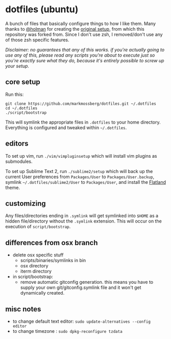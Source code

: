 # dotfiles (ubuntu)

A bunch of files that basically configure things to how I like them. Many thanks to [@holman](https://github.com/holman)
for creating the [original setup](https://github.com/holman/dotfiles), from which this repository was forked from.
Since I don't use zsh, I removed/don't use any of those zsh specific features.

*Disclaimer: no guarantees that any of this works. if you're actually going to use any of this, please read any scripts you're about to execute just so you're exactly sure what they do, because it's entirely possible to screw up your setup.*

## core setup

Run this:

```
git clone https://github.com/markmossberg/dotfiles.git ~/.dotfiles
cd ~/.dotfiles
./script/bootstrap
```

This will symlink the appropriate files in `.dotfiles` to your home directory.
Everything is configured and tweaked within `~/.dotfiles`.

## editors

To set up vim, run ```./vim/vimpluginsetup``` which will install vim plugins as submodules.

To set up Sublime Text 2, run ```./sublime2/setup``` which will back up the current User
preferences from ```Packages/User``` to ```Packages/User.backup```, symlink 
```~/.dotfiles/sublime2/User``` to ```Packages/User```, and install the 
[Flatland](http://github.com/thinkpixellab/flatland) theme.

## customizing

Any files/directories ending in `.symlink` will get symlinked into `$HOME` as a hidden file/directory without
the `.symlink` extension. This will occur on the execution of `script/bootstrap`.


## differences from osx branch

- delete osx specific stuff
    - scripts/binaries/symlinks in bin
    - osx directory
    - iterm directory
- in script/bootstrap:
	- remove automatic gitconfig generation. this means you have to supply your own git/gitconfig.symlink file and it won't get dynamically created.

## misc notes

- to change default text editor: `sudo update-alternatives --config editor`
- to change timezone           : `sudo dpkg-reconfigure tzdata`
